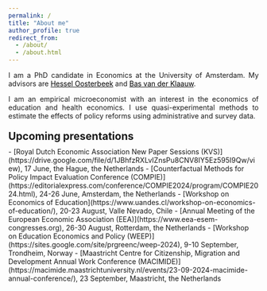 ```yaml
---
permalink: /
title: "About me"
author_profile: true
redirect_from: 
  - /about/
  - /about.html
---
```


<p align="justify">  
I am a PhD candidate in Economics at the University of Amsterdam. My advisors are <a href="https://oosterbeek.economists.nl" style="color: black;">Hessel Oosterbeek</a> and <a href="https://personal.vu.nl/b.vander.klaauw/" style="color: black;">Bas van der Klaauw</a>.
</p>
<p align="justify">
I am an empirical microeconomist with an interest in the economics of education and health economics. I use quasi-experimental methods to estimate the effects of policy reforms using administrative and survey data.
</p>

<h2 style="margin-top: 20px; margin-bottom: 10px;">Upcoming presentations</h2>
- [Royal Dutch Economic Association New Paper Sessions (KVS)](https://drive.google.com/file/d/1JBhfzRXLvIZnsPu8CNV8IY5Ez595I9Qw/view), 17 June, the Hague, the Netherlands
- [Counterfactual Methods for Policy Impact Evaluation Conference (COMPIE)](https://editorialexpress.com/conference/COMPIE2024/program/COMPIE2024.html), 24-26 June, Amsterdam, the Netherlands
- [Workshop on Economics of Education](https://www.uandes.cl/workshop-on-economics-of-education/), 20-23 August, Valle Nevado, Chile
- [Annual Meeting of the European Economic Association (EEA)](https://www.eea-esem-congresses.org), 26-30 August, Rotterdam, the Netherlands
- [Workshop on Education Economics and Policy (WEEP)](https://sites.google.com/site/prgreenc/weep-2024), 9-10 September, Trondheim, Norway
- [Maastricht Centre for Citizenship, Migration and Development Annual Work Conference (MACIMIDE)](https://macimide.maastrichtuniversity.nl/events/23-09-2024-macimide-annual-conference/), 23 September, Maastricht, the Netherlands
